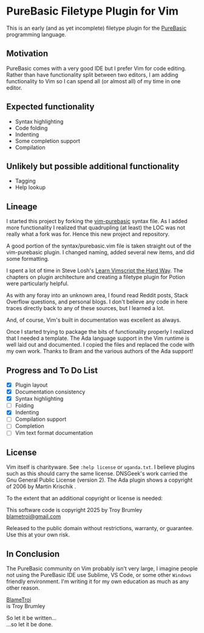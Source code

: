# PureBasic Filetype Plugin for Vim

This is an early (and as yet incomplete) filetype plugin for the [PureBasic](https://www.purebasic.com/) programming language.

## Motivation

PureBasic comes with a very good IDE but I prefer Vim for code editing. Rather than have functionality split between two editors, I am adding functionality to Vim so I can spend all (or almost all) of my time in one editor.

## Expected functionality

- Syntax highlighting
- Code folding
- Indenting
- Some completion support
- Compilation

## Unlikely but possible additional functionality

- Tagging
- Help lookup

## Lineage

I started this project by forking the [vim-purebasic](https://github.com/DNSGeek/vim-purebasic) syntax file. As I added more functionality I realized that quadrupling (at least) the LOC was not really what a fork was for. Hence this new project and repository.

A good portion of the syntax/purebasic.vim file is taken straight out of the vim-purebasic plugin. I changed naming, added several new items, and did some formatting.

I spent a lot of time in Steve Losh's [Learn Vimscript the Hard Way](http://learnvimscriptthehardway.stevelosh.com/). The chapters on plugin architecture and creating a filetype plugin for Potion were particularly helpful.

As with any foray into an unknown area, I found read Reddit posts, Stack Overflow questions, and personal blogs. I don't believe any code in here traces directly back to any of these sources, but I learned a lot.

And, of course, Vim's built in documentation was excellent as always.

Once I started trying to package the bits of functionality properly I realized that I needed a template. The Ada language support in the Vim runtime is well laid out and documented. I copied the files and replaced the code with my own work. Thanks to Bram and the various authors of the Ada support!

## Progress and To Do List

- [x] Plugin layout
- [x] Documentation consistency
- [x] Syntax highlighting
- [ ] Folding
- [x] Indenting
- [ ] Compilation support
- [ ] Completion
- [ ] Vim text format documentation

## License

Vim itself is charityware. See `:help license` or `uganda.txt`. I believe plugins such as this should carry the same license. DNSGeek's work carried the Gnu General Public License (version 2). The Ada plugin shows a copyright of 2006 by Martin Krischik <krischik AT users DOT sourceforge DOT net>.

To the extent that an additional copyright or license is needed:

This software code is copyright 2025 by Troy Brumley <blametroi@gmail.com>

Released to the public domain without restrictions, warranty, or guarantee.
Use this at your own risk.

## In Conclusion

The PureBasic community on Vim probably isn't very large, I imagine people not using the PureBasic IDE use Sublime, VS Code, or some other `Windows` friendly environment. I'm writing it for my own education as much as any other reason.

[BlameTroi](BlameTroi@Gmail.com)  
is Troy Brumley

So let it be written...  
...so let it be done.
